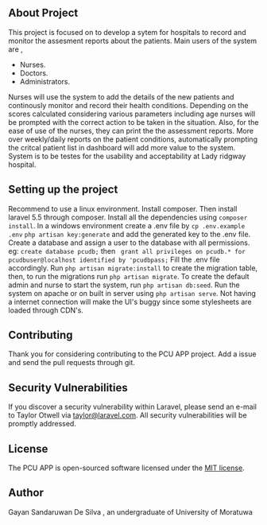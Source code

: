 ## About Project 

This project is focused on to develop a sytem for hospitals to record and monitor the assesment reports about the patients. Main users of the system are ,
- Nurses.
- Doctors.
- Administrators.

Nurses will use the system to add the details of the new patients and continously monitor and record their health conditions. Depending on the scores calculated considering various parameters including age nurses will be prompted with the correct action to be taken in the situation. Also, for the ease of use of the nurses, they can print the the assessment reports. More over weekly/daily reports on the patient conditions, automatically prompting the critcal patient list in dashboard will add more value to the system.
System is to be testes for the usability and acceptability at Lady ridgway hospital.
## Setting up the project
Recommend to use a linux environment.
Install composer. Then install laravel 5.5 through composer. Install all the dependencies using ``composer install``.
In a windows environment create a .env file by ``cp .env.example .env``
``php artisan key:generate`` and add the generated key to the .env file.
Create a database and assign a user to the database with all permissions. eg: 
``create database pcudb;`` 
then `` grant all privileges on pcudb.* for pcudbuser@localhost identified by 'pcudbpass;``
Fill the .env file accordingly.
Run ``php artisan migrate:install`` to create the migration table, then, to run the migrations run ``php artisan migrate``. To create the default admin and nurse to start the system, run ``php artisan db:seed``. Run the system on apache or on built in server using ``php artisan serve``.
Not having a internet connection will make the UI's buggy since some stylesheets are loaded through CDN's.



## Contributing

Thank you for considering contributing to the PCU APP project. Add a issue and send the pull requests through git.
## Security Vulnerabilities

If you discover a security vulnerability within Laravel, please send an e-mail to Taylor Otwell via [taylor@laravel.com](mailto:taylor@laravel.com). All security vulnerabilities will be promptly addressed.

## License

The PCU APP is open-sourced software licensed under the [MIT license](https://opensource.org/licenses/MIT).

## Author
Gayan Sandaruwan De Silva , an undergraduate of University of Moratuwa
